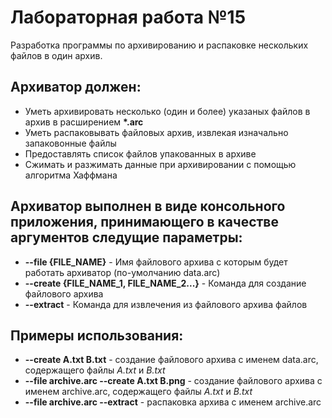 # Лабораторная работа №15
Разработка программы по архивированию и распаковке нескольких файлов в один архив.
## Архиватор должен:
* Уметь архивировать несколько (один и более) указаных файлов в архив в расширением __*.arc__
* Уметь распаковывать файловых архив, извлекая изначально запаковонные файлы
* Предоставлять список файлов упакованных в архиве
* Сжимать и разжимать данные при архивировании  с помощью алгоритма Хаффмана
## Архиватор выполнен в виде консольного приложения, принимающего в качестве аргументов следущие параметры:
* __--file {FILE_NAME}__ - Имя файлового архива с которым будет работать архиватор (по-умолчанию data.arc)
* __--create {FILE_NAME_1, FILE_NAME_2...}__ - Команда для создание файлового архива 
* __--extract__ - Команда для извлечения из файлового архива файлов
## Примеры использования:
* __--create A.txt B.txt__ - создание файлового архива с именем data.arc, содержащего файлы _A.txt_ и _B.txt_
* __--file archive.arc --create A.txt B.png__ - создание файлового архива с именем archive.arc, содержащего файлы _A.txt_ и _B.txt_
* __--file archive.arc --extract__ - распаковка архива с именем archive.arc

